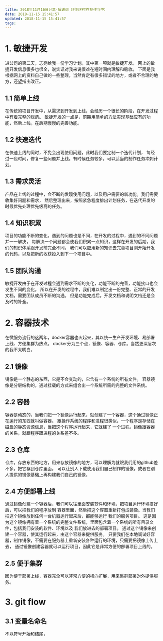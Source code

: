 ```yaml
---
title: 2018年11月16日分享-解说词（对应PPT在制作当中）
date: 2018-11-15 15:41:57
updated: 2018-11-15 15:41:57
tags:
---
```


# 1. 敏捷开发
进公司的第二天，志亮给我一份学习计划。其中第一项就是敏捷开发。
网上的敏捷开发信息很多也很全，说实话对我来说很难在短时间内理解和吸收。
下面是我根据网上的资料自己做的一些整理，当然肯定有很多错误的地方，或者不合理的地方，还望指出改正。

## 1.1 简单上线
在传统的项目开发中，从需求到开发到上线，会经历一个很长的阶段，在开发过程中有着完整的规范。
敏捷开发的一点是，前期用简单的方法实现基础应有的功能，然后上线。在后期慢慢的完善功能。

## 1.2 快速迭代
在快速上线的同时，不免会出现使用问题，此时我们要定制一个迭代计划，
每经过一段时间，修复一些问题并上线。有时候任务较多，可以适当的制作任务冲刺计划。

## 1.3 需求灵活
产品在上线的过程中，会不断的发现使用问题，以及用户需要的新功能。我们需要收集好问题和需求，
然后整理出来，按照紧急程度排出计划任务，在迭代开发的时候优先处理优先级高的任务。

## 1.4 知识积累
项目的功能不断的变化，遇到的问题也是不同，在开发的过程中，遇到的不同问题并一一解决，
每解决一个问题都会使我们积累一点知识，这样在开发的后期，我们的知识体系跟开发前完全不同，
我们可以应用新的知识去完善项目刚开始开发的代码，以及把新的收获投入到下一个项目中。

## 1.5 团队沟通
敏捷开发由于在开发过程会遇到需求不断的变化，功能不断的完善，功能接口也会发生不同的变化，
所以在开发的过程中，我们难以制定出一份完整、正常的开发文档，需要团队成员不断的沟通。
但是功能完成后，开发文档和说明文档还是会及时的补全。

# 2. 容器技术
在微服务流行的这两年，docker容器也火起来，其以统一生产开发环境、易部署上线、方便集群为热点。
docker分为三个点，镜像、容器、仓库。当然更深层次的我不太明白。
## 2.1 镜像
镜像是一个静态的东西，它是不会变动的，它含有一个系统的所有文件。
容器镜像是分层结构的，通过挂载的方式来组合出一个系统所需的完整的文件系统。

## 2.2 容器
容器是动态的，当我们把一个镜像运行起来，就创建了一个容器，这个通过镜像正在运行的东西就叫做容器。
跟操作系统的程序和进程很类似，一个程序是存储在磁盘的静态资源信息，当把这个程序运行起来，它就建了
一个进程。镜像跟容器的关系，就跟程序跟进程的关系差不多。

## 2.3 仓库
仓库，存放东西的地方，用来存放镜像的地方，可以理解为就跟我们用的github差不多。把它存到仓库里面，
可以让别人下载使用我们自己制作的镜像，或者在别人提供的镜像基础上再构建我们自己的镜像。

## 2.4 方便部署上线
通过镜像创建一个容器后，我们可以往里面安装软件和环境，把项目运行环境搭好后，可以把我们的程序放到
容器里面，然后把这个容器重新打包成镜像。当我们把这个镜像放到任何一台机器运行起来后，都能够运行
我们的服务项目。
这是因为这个镜像拥有着一个系统的完整文件系统，里面包含着一个系统的所有目录文件，包括我们安装的软件、环境以及
我们放进去的部署项目。
通过这个镜像来创建一个容器，使其运行起来，由这个容器来提供服务。
只要我们在本地调试好容器，制作镜像，不需要在服务器上重新安装各种运行的环境，只需要把镜像上传上去，
通过镜像创建容器就可以运行项目，因此它是非常方便的部署项目上线的。

## 2.5 便于集群
因为便于部署上线，容器完全可以非常方便的横向扩展，用来集群部署对外提供服务。

# 3. git flow
## 3.1 变量名命名
不以符号开始和结尾，


